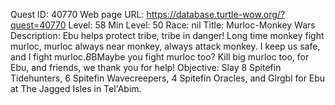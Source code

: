 Quest ID: 40770
Web page URL: https://database.turtle-wow.org/?quest=40770
Level: 58
Min Level: 50
Race: nil
Title: Murloc-Monkey Wars
Description: Ebu helps protect tribe, tribe in danger! Long time monkey fight murloc, murloc always near monkey, always attack monkey. I keep us safe, and I fight murloc.$B$BMaybe you fight murloc too? Kill big murloc too, for Ebu, and friends, we thank you for help!
Objective: Slay 8 Spitefin Tidehunters, 6 Spitefin Wavecreepers, 4 Spitefin Oracles, and Glrgbl for Ebu at The Jagged Isles in Tel'Abim.
